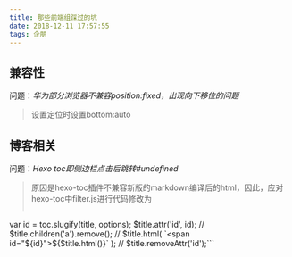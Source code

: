 ```yaml
---
title: 那些前端组踩过的坑
date: 2018-12-11 17:57:55
tags: 企朋
---
```

<!--toc-->
## 兼容性

问题：*华为部分浏览器不兼容position:fixed，出现向下移位的问题*

> 设置定位时设置bottom:auto

## 博客相关

问题：*Hexo toc即侧边栏点击后跳转#undefined*

> 原因是hexo-toc插件不兼容新版的markdown编译后的html，因此，应对hexo-toc中filter.js进行代码修改为
> ```JavaScript
  var id = toc.slugify(title, options);
  $title.attr('id', id);
  // $title.children('a').remove();
  // $title.html( `<span id="${id}">${$title.html()}</span>` );
  // $title.removeAttr('id');```

